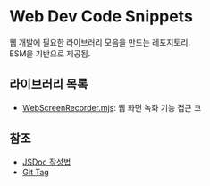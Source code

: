 <h1>Web Dev Code Snippets</h1>

웹 개발에 필요한 라이브러리 모음을 만드는 레포지토리. <br>
ESM을 기반으로 제공됨.

## 라이브러리 목록

- [WebScreenRecorder.mjs](./WebScreenRecorder.mjs): 웹 화면 녹화 기능 접근 코

## 참조

- [JSDoc 작성법](https://okayoon.tistory.com/entry/JSDoc%EB%A5%BC-%EC%82%AC%EC%9A%A9%ED%95%B4%EC%84%9C-Javasript-%EB%AC%B8%EC%84%9C%ED%99%94%ED%95%B4%EB%B3%B4%EC%9E%90)
- [Git Tag](https://git-scm.com/book/ko/v2/Git%EC%9D%98-%EA%B8%B0%EC%B4%88-%ED%83%9C%EA%B7%B8)
